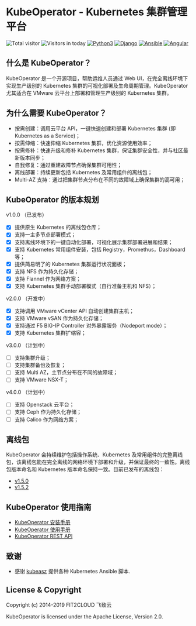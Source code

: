# KubeOperator - Kubernetes 集群管理平台

![Total visitor](https://visitor-count-badge.herokuapp.com/total.svg?repo_id=kubeoperator)
![Visitors in today](https://visitor-count-badge.herokuapp.com/today.svg?repo_id=kubeoperator)
[![Python3](https://img.shields.io/badge/python-3.6-green.svg?style=plastic)](https://www.python.org/)
[![Django](https://img.shields.io/badge/django-2.1-brightgreen.svg?style=plastic)](https://www.djangoproject.com/)
[![Ansible](https://img.shields.io/badge/ansible-2.6.5-blue.svg?style=plastic)](https://www.ansible.com/)
[![Angular](https://img.shields.io/badge/angular-7.0.4-red.svg?style=plastic)](https://www.angular.cn/)

## 什么是 KubeOperator？

KubeOperator 是一个开源项目，帮助运维人员通过 Web UI，在完全离线环境下实现生产级别的 Kubernetes 集群的可视化部署及生命周期管理。KubeOperator 尤其适合在 VMware 云平台上部署和管理生产级别的 Kubernetes 集群。

## 为什么需要 KubeOperator？

-  按需创建：调用云平台 API，一键快速创建和部署 Kubernetes 集群 (即 Kubernetes as a Service)；
-  按需伸缩：快速伸缩 Kubernetes 集群，优化资源使用效率；
-  按需修补：快速升级和修补 Kubernetes 集群，保证集群安全性，并与社区最新版本同步；
-  自我修复：通过重建故障节点确保集群可用性；
-  离线部署：持续更新包括 Kubernetes 及常用组件的离线包；
-  Multi-AZ 支持：通过把集群节点分布在不同的故障域上确保集群的高可用；

## KubeOperator 的版本规划

 v1.0.0 （已发布）

- [x] 提供原生 Kubernetes 的离线包仓库；
- [x] 支持一主多节点部署模式；
- [x] 支持离线环境下的一键自动化部署，可视化展示集群部署进展和结果；
- [x] 支持 Kubernetes 常用组件安装，包括 Registry，Promethus，Dashboard等；
- [x] 提供简易明了的 Kubernetes 集群运行状况面板；
- [x] 支持 NFS 作为持久化存储；
- [x] 支持 Flannel 作为网络方案；
- [x] 支持 Kubernetes 集群手动部署模式（自行准备主机和 NFS）；

 v2.0.0 （开发中）

- [x] 支持调用 VMware vCenter API 自动创建集群主机；
- [x] 支持 VMware vSAN 作为持久化存储；
- [x] 支持通过 F5 BIG-IP Controller 对外暴露服务（Nodeport mode）；
- [x] 支持 Kubernetes 集群扩缩容；

 v3.0.0 （计划中）
 
- [ ] 支持集群升级；
- [ ] 支持集群备份及恢复；
- [ ] 支持 Multi AZ，主节点分布在不同的故障域；
- [ ] 支持 VMware NSX-T；

 v4.0.0 （计划中）
 
- [ ] 支持 Openstack 云平台；
- [ ] 支持 Ceph 作为持久化存储；
- [ ] 支持 Calico 作为网络方案；

## 离线包

KubeOperator 会持续维护包括操作系统、Kubernetes 及常用组件的完整离线包，该离线包能在完全离线的网络环境下部署和升级，并保证最终的一致性。离线包版本命名和 Kubernetes 版本命名保持一致。目前已发布的离线包：

- [v1.5.0](https://github.com/KubeOperator/KubeOperator/blob/master/offline-package/v1.5.0.md)
- [v1.5.2](https://github.com/KubeOperator/KubeOperator/blob/master/offline-package/v1.5.2.md)
 
 ## KubeOperator 使用指南

- [KubeOperator 安装手册](https://github.com/KubeOperator/KubeOperator/blob/master/docs/install.md)
- [KubeOperator 使用手册](https://github.com/KubeOperator/KubeOperator/blob/master/docs/user-guide.md)
- [KubeOperator REST API](https://github.com/KubeOperator/KubeOperator/blob/master/docs/restapi.md)

## 致谢

- 感谢 [kubeasz](https://github.com/easzlab/kubeasz) 提供各种 Kubernetes Ansible 脚本.

## License & Copyright

Copyright (c) 2014-2019 FIT2CLOUD 飞致云

KubeOperator is licensed under the Apache License, Version 2.0.
